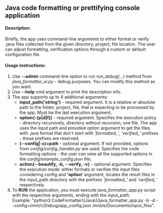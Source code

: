 <h2>Java code formatting or prettifying console application</h2>


<h4>Description:</h4>
Briefly, the app uses command-line arguments to either format or verify .java files collected from the given directory, project, file location. The user can adjust formatting, verification options through a custom or default configuration file.


<h4>Usage instructions:</h4>
<ol>
    <li>Use <b>--admin</b> command-line option to run <i>run_debug(...)</i> method from <i>java_formatter_ui.py</i> - debug purposes. You can modify this method as you want.</li>
    <li>Use <b>--help</b> cmd argument to print the description info.</li>
    <li>The app supports up to 4 additional arguments:
        <ul>
        <li><b>input_path{'string'}</b> - required argument. It is a relative or absolute path to the folder, project, file, that is expecting to be processed by the app. Must be the last execution argument;</li>
        <li><b>option{-(p|d|f)}</b> - required argument. Specifies the execution policy - directory recursively, directory without recursion, one file. The app uses the input path and provided option argument to get the files with .java format that don't start with <i>'formatted_'</i>, <i>'verified_'</i> prefixes - those prefixes are reserved;</li>
        <li><b>(--config|-c)=path</b> - optional argument. If not provided, options from <i>config/config_handler.py</i> are used. Specifies the code formatting options - the user can view all the supported options in the <i>config/example_config.json</i> file;</li>
        <li><b>action{--beautify, -b, --verify, -v}</b> - optional argument. Specifies the execution mode: either formats or verifies the input files considering config and <b>'option'</b> argument, locates the result files in the input_path directory with the prefixes <i>'formatted_'</i> and <i>'verified_'</i> respectively.</li>
        </ul>
   </li>
   <li>To <b>RUN</b> the application, you must execute <i>java_formatter_app.py</i> script with the respective arguments, ending with the <i>input_path</i>.<br>Example: "python3 CodeFormatter\(Java\)/java_formatter_app.py -b -d --config=/mnt/c/Debug/app_config.json /mnt/e/Documents/input_files".</li>
</ol>